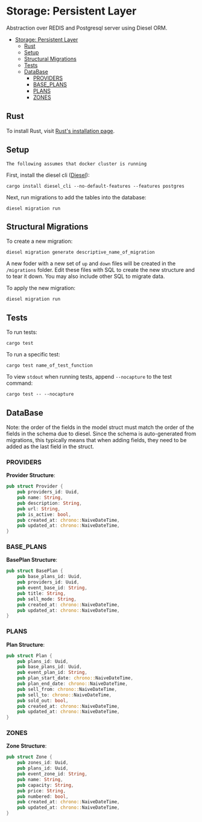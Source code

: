 # Storage: Persistent Layer

Abstraction over REDIS and Postgresql server using Diesel ORM.

- [Storage: Persistent Layer](#storage-persistent-layer)
  - [Rust](#rust)
  - [Setup](#setup)
  - [Structural Migrations](#structural-migrations)
  - [Tests](#tests)
  - [DataBase](#database)
    - [PROVIDERS](#providers)
    - [BASE\_PLANS](#base_plans)
    - [PLANS](#plans)
    - [ZONES](#zones)

## Rust

To install Rust, visit [Rust's installation page](https://www.rust-lang.org/tools/install).

## Setup

`The following assumes that docker cluster is running`

First, install the diesel cli ([Diesel]):

```shell
cargo install diesel_cli --no-default-features --features postgres
```

Next, run migrations to add the tables into the database:

```shell
diesel migration run
```

## Structural Migrations

To create a new migration:

```shell
diesel migration generate descriptive_name_of_migration
```

A new foder with a new set of `up` and `down` files will be created in the `/migrations` folder. Edit these files with SQL to create the new structure and to tear it down. You may also include other SQL to migrate data.

To apply the new migration:

```shell
diesel migration run
```

## Tests

To run tests:

```shell
cargo test
```

To run a specific test:

```shell
cargo test name_of_test_function
```

To view `stdout` when running tests, append `--nocapture` to the test command:

```shell
cargo test -- --nocapture
```
## DataBase

Note: the order of the fields in the model struct must match the order of the fields in the schema due to diesel. Since the schema is auto-generated from migrations, this typically means that when adding fields, they need to be added as the last field in the struct.

### PROVIDERS

**Provider Structure**:

```rust
pub struct Provider {
    pub providers_id: Uuid,
    pub name: String,    
    pub description: String,
    pub url: String,    
    pub is_active: bool,
    pub created_at: chrono::NaiveDateTime,    
    pub updated_at: chrono::NaiveDateTime,
}
```

### BASE_PLANS

**BasePlan Structure**:

```rust
pub struct BasePlan {
    pub base_plans_id: Uuid,
    pub providers_id: Uuid,
    pub event_base_id: String,
    pub title: String,
    pub sell_mode: String,
    pub created_at: chrono::NaiveDateTime,
    pub updated_at: chrono::NaiveDateTime,
}
```

### PLANS

**Plan Structure**:

```rust
pub struct Plan {
    pub plans_id: Uuid,
    pub base_plans_id: Uuid,
    pub event_plan_id: String,
    pub plan_start_date: chrono::NaiveDateTime,
    pub plan_end_date: chrono::NaiveDateTime,
    pub sell_from: chrono::NaiveDateTime,
    pub sell_to: chrono::NaiveDateTime,
    pub sold_out: bool,
    pub created_at: chrono::NaiveDateTime,
    pub updated_at: chrono::NaiveDateTime,
}
```

### ZONES

**Zone Structure**:

```rust
pub struct Zone {
    pub zones_id: Uuid,
    pub plans_id: Uuid,
    pub event_zone_id: String,
    pub name: String,
    pub capacity: String,
    pub price: String,
    pub numbered: bool,
    pub created_at: chrono::NaiveDateTime,
    pub updated_at: chrono::NaiveDateTime,
}
```

[Diesel]: https://diesel.rs/